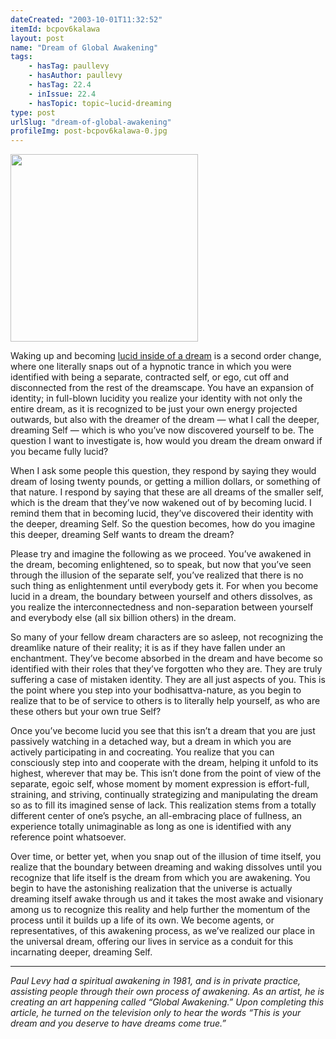 ```yaml
---
dateCreated: "2003-10-01T11:32:52"
itemId: bcpov6kalawa
layout: post
name: "Dream of Global Awakening"
tags:
    - hasTag: paullevy
    - hasAuthor: paullevy
    - hasTag: 22.4
    - inIssue: 22.4
    - hasTopic: topic~lucid-dreaming
type: post
urlSlug: "dream-of-global-awakening"
profileImg: post-bcpov6kalawa-0.jpg
---
```


<img src="../images/post-bcpov6kalawa-0.jpg" width="300px" height="auto"/>

Waking up and becoming [lucid inside of a dream](../topic~lucid-dreaming) is a second order change, where one literally snaps out of a hypnotic trance in which you were identified with being a separate, contracted self, or ego, cut off and disconnected from the rest of the dreamscape. You have an expansion of identity; in full-blown lucidity you realize your identity with not only the entire dream, as it is recognized to be just your own energy projected outwards, but also with the dreamer of the dream — what I call the deeper, dreaming Self — which is who you’ve now discovered yourself to be. The question I want to investigate is, how would you dream the dream onward if you became fully lucid?

When I ask some people this question, they respond by saying they would dream of losing twenty pounds, or getting a million dollars, or something of that nature. I respond by saying that these are all dreams of the smaller self, which is the dream that they’ve now wakened out of by becoming lucid. I remind them that in becoming lucid, they’ve discovered their identity with the deeper, dreaming Self. So the question becomes, how do you imagine this deeper, dreaming Self wants to dream the dream?

Please try and imagine the following as we proceed. You’ve awakened in the dream, becoming enlightened, so to speak, but now that you’ve seen through the illusion of the separate self, you’ve realized that there is no such thing as enlightenment until everybody gets it. For when you become lucid in a dream, the boundary between yourself and others dissolves, as you realize the interconnectedness and non-separation between yourself and everybody else (all six billion others) in the dream.

So many of your fellow dream characters are so asleep, not recognizing the dreamlike nature of their reality; it is as if they have fallen under an enchantment. They’ve become absorbed in the dream and have become so identified with their roles that they’ve forgotten who they are. They are truly suffering a case of mistaken identity. They are all just aspects of you. This is the point where you step into your bodhisattva-nature, as you begin to realize that to be of service to others is to literally help yourself, as who are these others but your own true Self?

Once you’ve become lucid you see that this isn’t a dream that you are just passively watching in a detached way, but a dream in which you are actively participating in and cocreating. You realize that you can consciously step into and cooperate with the dream, helping it unfold to its highest, wherever that may be. This isn’t done from the point of view of the separate, egoic self, whose moment by moment expression is effort-full, straining, and striving, continually strategizing and manipulating the dream so as to fill its imagined sense of lack. This realization stems from a totally different center of one’s psyche, an all-embracing place of fullness, an experience totally unimaginable as long as one is identified with any reference point whatsoever.

Over time, or better yet, when you snap out of the illusion of time itself, you realize that the boundary between dreaming and waking dissolves until you recognize that life itself is the dream from which you are awakening. You begin to have the astonishing realization that the universe is actually dreaming itself awake through us and it takes the most awake and visionary among us to recognize this reality and help further the momentum of the process until it builds up a life of its own. We become agents, or representatives, of this awakening process, as we’ve realized our place in the universal dream, offering our lives in service as a conduit for this incarnating deeper, dreaming Self.

<hr/>

_Paul Levy had a spiritual awakening in 1981, and is in private practice, assisting people through their own process of awakening. As an artist, he is creating an art happening called “Global Awakening.” Upon completing this article, he turned on the television only to hear the words “This is your dream and you deserve to have dreams come true.”_
